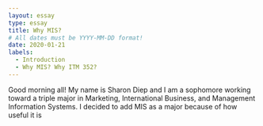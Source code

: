```yaml
---
layout: essay
type: essay
title: Why MIS?
# All dates must be YYYY-MM-DD format!
date: 2020-01-21
labels:
  - Introduction
  - Why MIS? Why ITM 352?
---
```


Good morning all! My name is Sharon Diep and I am a sophomore working toward a triple major in Marketing, International Business, and Management Information Systems. I decided to add MIS as a major because of how useful it is 

